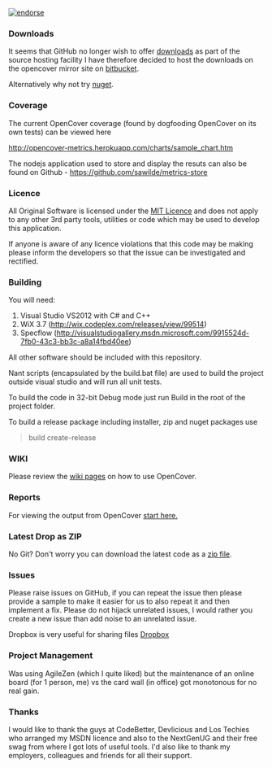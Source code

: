 [![endorse](http://api.coderwall.com/sawilde/endorsecount.png)](http://coderwall.com/sawilde)

### Downloads
It seems that GitHub no longer wish to offer [downloads](https://github.com/blog/1302-goodbye-uploads) as part of the source hosting facility I have therefore decided to host the downloads on the opencover mirror site on [bitbucket](https://bitbucket.org/shaunwilde/opencover/downloads).

Alternatively why not try [nuget](http://nuget.org/packages/opencover).

### Coverage

The current OpenCover coverage (found by dogfooding OpenCover on its own tests) can be viewed here

http://opencover-metrics.herokuapp.com/charts/sample_chart.htm

The nodejs application used to store and display the resuts can also be found on Github - https://github.com/sawilde/metrics-store

### Licence
All Original Software is licensed under the [MIT Licence](https://github.com/sawilde/opencover/blob/master/License.md) and does not apply to any other 3rd party tools, utilities or code which may be used to develop this application.

If anyone is aware of any licence violations that this code may be making please inform the developers so that the issue can be investigated and rectified.

### Building
You will need:

1. Visual Studio VS2012 with C# and C++
2. WiX 3.7 (http://wix.codeplex.com/releases/view/99514)
3. Specflow (http://visualstudiogallery.msdn.microsoft.com/9915524d-7fb0-43c3-bb3c-a8a14fbd40ee)

All other software should be included with this repository. 

Nant scripts (encapsulated by the build.bat file) are used to build the project outside visual studio and will run all unit tests.

To build the code in 32-bit Debug mode just run Build in the root of the project folder.

To build a release package including installer, zip and nuget packages use 

> build create-release

### WIKI

Please review the [wiki pages](https://github.com/sawilde/opencover/wiki/_pages) on how to use OpenCover.

### Reports

For viewing the output from OpenCover [start here.](https://github.com/sawilde/opencover/wiki/Reports)

### Latest Drop as ZIP

No Git? Don't worry you can download the latest code as a [zip file](http://github.com/sawilde/opencover/zipball/master).

### Issues
Please raise issues on GitHub, if you can repeat the issue then please provide a sample to make it easier for us to also repeat it and then implement a fix. Please do not hijack unrelated issues, I would rather you create a new issue than add noise to an unrelated issue.

Dropbox is very useful for sharing files [Dropbox](http://db.tt/VanqFDn)

### Project Management
Was using AgileZen (which I quite liked) but the maintenance of an online board (for 1 person, me) vs the card wall (in office) got monotonous for no real gain.

### Thanks
I would like to thank the guys at CodeBetter, Devlicious and Los Techies who arranged my MSDN licence and also to the NextGenUG and their free swag from where I got lots of useful tools. I'd also like to thank my employers, colleagues and friends for all their support. 
